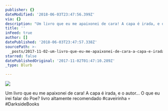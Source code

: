 ```yaml
---
publisher: {}
dateModified: '2018-06-03T23:47:56.399Z'
via: {}
description: "Um livro que eu me apaixonei de cara! A capa é irada, e o autor… O que eu irei falar do Poe? livro altamente recomendado #caveirinha \uD83D\uDC80#DarksideBooks"
title: ''
inFeed: true
author: []
datePublished: '2018-06-03T23:47:57.338Z'
sourcePath: >-
  _posts/2017-11-02-um-livro-que-eu-me-apaixonei-de-cara-a-capa-e-irada-e-o-au.md
starred: false
datePublishedOriginal: '2017-11-02T01:47:10.289Z'
_type: Blurb

---
```

![](https://the-grid-user-content.s3-us-west-2.amazonaws.com/54804e61-5099-4280-9a61-79b700d41823.jpg)

Um livro que eu me apaixonei de cara! A capa é irada, e o autor... O que eu irei falar do Poe? livro altamente recomendado \#caveirinha 💀\#DarksideBooks